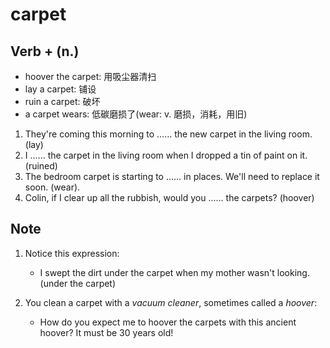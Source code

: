 # carpet

## Verb + (n.)

- hoover the carpet: 用吸尘器清扫
- lay a carpet: 铺设
- ruin a carpet: 破坏
- a carpet wears: 低碳磨损了(wear: v. 磨损，消耗，用旧)

1. They're coming this morning to ...... the new carpet in the living room. (lay)
2. I ...... the carpet in the living room when I dropped a tin of paint on it. (ruined)
3. The bedroom carpet is starting to ...... in places. We'll need to replace it soon. (wear).
4. Colin, if I clear up all the rubbish, would you ...... the carpets? (hoover)

## Note

1. Notice this expression:

   - I swept the dirt under the carpet when my mother wasn't looking. (under the carpet)

2. You clean a carpet with a *vacuum cleaner*, sometimes called a *hoover*:

   - How do you expect me to hoover the carpets with this ancient hoover? It must be 30 years old!
